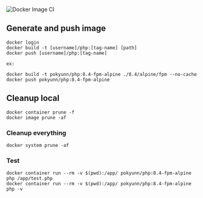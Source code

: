 ![Docker Image CI](https://github.com/pokyunn/php/workflows/Docker%20Image%20CI/badge.svg)


## Generate and push image

```
docker login
docker build -t [username]/php:[tag-name] [path]
docker push [username]/php:[tag-name]

ex:

docker build -t pokyunn/php:8.4-fpm-alpine ./8.4/alpine/fpm --no-cache
docker push pokyunn/php:8.4-fpm-alpine
```

## Cleanup local

```
docker container prune -f
docker image prune -af
```

### Cleanup everything
`docker system prune -af`


### Test
```
docker container run --rm -v $(pwd):/app/ pokyunn/php:8.4-fpm-alpine php /app/test.php
docker container run --rm -v $(pwd):/app/ pokyunn/php:8.4-fpm-alpine php -v
```
